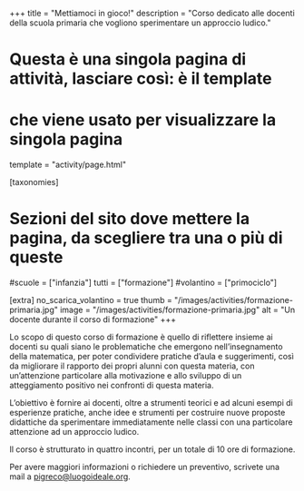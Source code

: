 +++
title = "Mettiamoci in gioco!"
description = "Corso dedicato alle docenti della scuola primaria che vogliono sperimentare un approccio ludico."

# Questa è una singola pagina di attività, lasciare così: è il template
# che viene usato per visualizzare la singola pagina
template = "activity/page.html"

[taxonomies]
# Sezioni del sito dove mettere la pagina, da scegliere tra una o più di queste
#scuole = ["infanzia"]
tutti = ["formazione"]
#volantino = ["primociclo"]

[extra]
no_scarica_volantino = true
thumb = "/images/activities/formazione-primaria.jpg"
image = "/images/activities/formazione-primaria.jpg"
alt = "Un docente durante il corso di formazione"
+++

Lo scopo di questo corso di formazione è quello di riflettere insieme ai docenti
su quali siano le problematiche che emergono nell’insegnamento della matematica,
per poter condividere pratiche d’aula e suggerimenti, così da migliorare
il rapporto dei propri alunni con questa materia, con un’attenzione particolare
alla motivazione e allo sviluppo di un atteggiamento positivo nei confronti di
questa materia. 

L’obiettivo è fornire ai docenti, oltre a strumenti
teorici e ad alcuni esempi di esperienze pratiche, anche idee e strumenti
per costruire nuove proposte didattiche da sperimentare immediatamente nelle
classi con una particolare attenzione ad un approccio ludico.

Il corso è strutturato in quattro incontri, per un totale di 10 ore di formazione.

Per avere maggiori informazioni o richiedere un preventivo, scrivete una mail a <pigreco@luogoideale.org>.